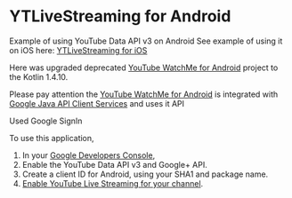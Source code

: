 # YTLiveStreaming for Android

Example of using YouTube Data API v3 on Android
See example of using it on iOS here: [YTLiveStreaming for iOS](https://github.com/SKrotkih/YTLiveStreaming) 

Here was upgraded deprecated [YouTube WatchMe for Android](https://github.com/youtube/yt-watchme) project to the Kotlin 1.4.10.

Please pay attention the [YouTube WatchMe for Android](https://github.com/youtube/yt-watchme) is integrated with [Google Java API Client Services](https://github.com/googleapis/google-api-java-client-services) and uses it API 

Used Google SignIn 

To use this application,

1. In your [Google Developers Console](https://console.developers.google.com),
 1. Enable the YouTube Data API v3 and Google+ API.
 1. Create a client ID for Android, using your SHA1 and package name.
1. [Enable YouTube Live Streaming for your channel](https://support.google.com/youtube/answer/2474026?hl=en).
